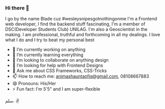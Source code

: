 ### Hi there 👋
I go by the name Blade cuz #wesleysnipesgotnothingonme 
I'm a Frontend web developer, I find the backend stuff fascinating, I'm a member of DSC(Developer Students Club) UNILAG.
I'm also a Geoscientist in the making. I am professional, truthful and forthcoming in all my dealings.
I love what I do and I try to beat my personal best



- 🔭 I’m currently working on anything
- 🌱 I’m currently learning everything
- 👯 I’m looking to collaborate on anything design
- 🤔 I’m looking for help with Frontend Designs
- 💬 Ask me about CSS Frameworks, CSS-Tricks 
- 📫 How to reach me: animashauntaofiq@gmail.com, 08108667883
- 😄 Pronouns: His/Her
- ⚡ Fun fact: I'm 5'5" and I am super-flexible

سلم. ✌
